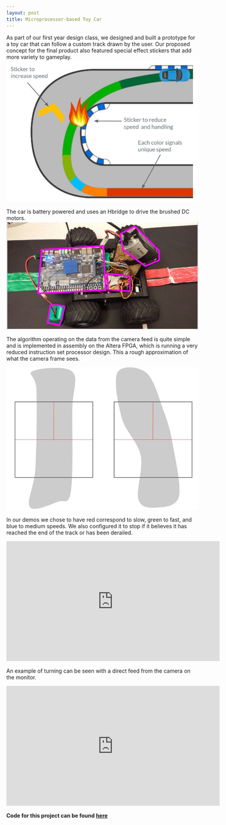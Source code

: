 ```yaml
---
layout: post
title: Microprocessor-based Toy Car
---
```



As part of our first year design class, we designed and built a prototype for a toy car that can follow a custom track drawn by the user.
Our proposed concept for the final product also featured special effect stickers that add more variety to gameplay.
![alt text](/assets/projects/concept.JPG)

The car is battery powered and uses an Hbridge to drive the brushed DC motors. 
![alt text](/assets/projects/prototype.JPG)

The algorithm operating on the data from the camera feed is quite simple and is implemented in assembly on the Altera FPGA, which is running a very reduced instruction set processor design. This a rough approximation of what the camera frame sees.


![alt text](/assets/projects/algorithm.JPG)

In our demos we chose to have red correspond to slow, green to fast, and blue to medium speeds. We also configured it to stop if it believes it has reached the end of the track or has been derailed.
<iframe width="560" height="315" src="https://www.youtube-nocookie.com/embed/RQ4VBuRE170?rel=0" frameborder="0" allow="autoplay; encrypted-media" allowfullscreen></iframe>


An example of turning can be seen with a direct feed from the camera on the monitor.
<iframe width="560" height="315" src="https://www.youtube-nocookie.com/embed/VtB82PojCvQ?rel=0" frameborder="0" allow="autoplay; encrypted-media" allowfullscreen></iframe>


**Code for this project can be found [here](https://github.com/sshafeez/engr100)**

